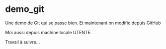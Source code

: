 ﻿# demo_git
Une demo de Git qui se passe bien.
Et maintenant on modifie depuis GitHub

Moi aussi depuis machine locale UTENTE. 

Travail à suivre...
